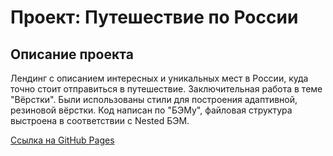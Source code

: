 # Проект: Путешествие по России

## Описание проекта
Лендинг с описанием интересных и уникальных мест в России, куда точно стоит отправиться в путешествие. Заключительная работа в теме "Вёрстки". Были использованы стили для построения адаптивной, резиновой вёрстки. Код написан по "БЭМу", файловая структура выстроена в соответствии с Nested БЭМ. 

[Ссылка на GitHub Pages](https://anastasiagalova.github.io/russian-travel/index.html)
